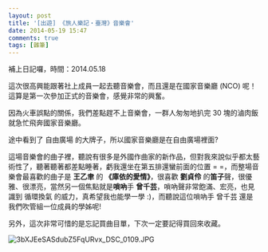 ```yaml
---
layout: post
title: '[出遊] 《旅人樂記‧臺灣》音樂會'
date: 2014-05-19 15:47
comments: true
tags: [雜筆]
---
```

補上日記囉，時間：2014.05.18

這次很高興能跟著社上成員一起去聽音樂會，而且還是在國家音樂廳 (NCO) 呢！這算是第一次參加正式的音樂會，感覺非常的興奮。

因為火車誤點的關係，我們差點趕不上音樂會，一群人匆匆地扒完 30 塊的滷肉飯就急忙飛奔國家音樂廳。

途中看到了 自由廣場 的大牌子，所以國家音樂廳是在自由廣場裡面?

這場音樂會的曲子裡，聽說有很多是外國作曲家的新作品，但對我來說似乎都太藝術性了，聽著聽著都差點睡著，虧我還坐在第五排還蠻前面的位置 = =，而整場音樂會最喜歡的曲子是 **王乙聿** 的 **《庫依的愛情》**，很喜歡 **劉貞伶** 的**笛子**聲，很優雅、很漂亮，當然另一個焦點就是**嗩吶**手 **曾千芸**，嗩吶聲非常飽滿、宏亮，也見識到 循環換氣 的威力，真希望我也能學一學 :)，而聽說這位嗩吶手 曾千芸 還是我們吹管組一位成員的學姊呢!

另外，這次非常可惜的是忘記買曲目單，下次一定要記得買回來收藏。

![3bXJEeSASdubZ5FqURvx_DSC_0109.JPG](http://i.imgur.com/kLaj1Mg.jpg)